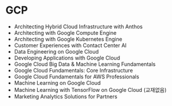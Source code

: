 # GCP

- Architecting Hybrid Cloud Infrastructure with Anthos
- Architecting with Google Compute Engine
- Architecting with Google Kubernetes Engine
- Customer Experiences with Contact Center AI
- Data Engineering on Google Cloud
- Developing Applications with Google Cloud
- Google Cloud Big Data & Machine Learning Fundamentals
- Google Cloud Fundamentals: Core Infrastructure
- Google Cloud Fundamentals for AWS Professionals
- Machine Learning on Google Cloud
- Machine Learning with TensorFlow on Google Cloud (교재없음)
- Marketing Analytics Solutions for Partners





